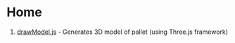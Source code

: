# Home

1. [drawModel.js](https://github.com/arekp09/Pallet-Configurator/wiki/2.-drawModel.js) - Generates 3D model of pallet (using Three.js framework)
